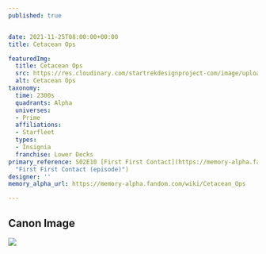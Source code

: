 ```yaml
---
published: true


date: 2021-11-25T08:00:00+00:00
title: Cetacean Ops

featuredImg:
  title: Cetacean Ops
  src: https://res.cloudinary.com/startrekdesignproject-com/image/upload/v1637826804/Cetacean-Ops.png
  alt: Cetacean Ops
taxonomy:
  time: 2300s
  quadrants: Alpha
  universes:
  - Prime
  affiliations:
  - Starfleet
  types:
  - Insignia
  franchise: Lower Decks
primary_reference: S02E10 [First First Contact](https://memory-alpha.fandom.com/wiki/First_First_Contact_(episode)
  "First First Contact (episode)")
designer: ''
memory_alpha_url: https://memory-alpha.fandom.com/wiki/Cetacean_Ops

---
```

## Canon Image

![](https://res.cloudinary.com/startrekdesignproject-com/image/upload/v1637826804/Cetacean-Ops_LDS-2x10-1.jpg)